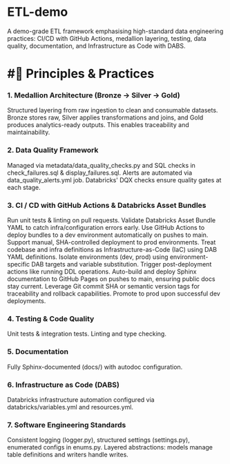 # ETL-demo
A demo-grade ETL framework emphasising high-standard data engineering practices: CI/CD with GitHub Actions, medallion layering, testing, data quality, documentation, and Infrastructure as Code with DABS.

# #🚦 Principles & Practices
### 1. Medallion Architecture (Bronze → Silver → Gold)
Structured layering from raw ingestion to clean and consumable datasets. Bronze stores raw, Silver applies transformations and joins, and Gold produces analytics-ready outputs. This enables traceability and maintainability.

### 2. Data Quality Framework
Managed via metadata/data_quality_checks.py and SQL checks in check_failures.sql & display_failures.sql. Alerts are automated via data_quality_alerts.yml job. Databricks' DQX checks ensure quality gates at each stage.

### 3. CI / CD with GitHub Actions & Databricks Asset Bundles
Run unit tests & linting on pull requests.
Validate Databricks Asset Bundle YAML to catch infra/configuration errors early.
Use GitHub Actions to deploy bundles to a dev environment automatically on pushes to main.
Support manual, SHA-controlled deployment to prod environments.
Treat codebase and infra definitions as Infrastructure-as-Code (IaC) using DAB YAML definitions.
Isolate environments (dev, prod) using environment-specific DAB targets and variable substitution.
Trigger post-deployment actions like running DDL operations.
Auto-build and deploy Sphinx documentation to GitHub Pages on pushes to main, ensuring public docs stay current.
Leverage Git commit SHA or semantic version tags for traceability and rollback capabilities.
Promote to prod upon successful dev deployments.

### 4. Testing & Code Quality
Unit tests & integration tests.
Linting and type checking.

### 5. Documentation
Fully Sphinx-documented (docs/) with autodoc configuration.

### 6. Infrastructure as Code (DABS)
Databricks infrastructure automation configured via databricks/variables.yml and resources.yml.

### 7. Software Engineering Standards
Consistent logging (logger.py), structured settings (settings.py), enumerated configs in enums.py. Layered abstractions: models manage table definitions and writers handle writes.
